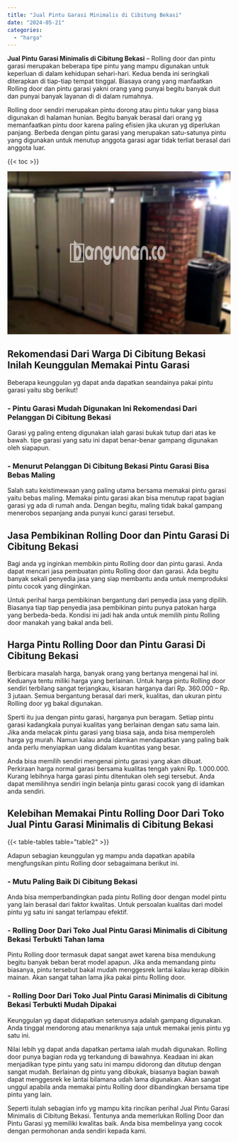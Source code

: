 ```yaml
---
title: "Jual Pintu Garasi Minimalis di Cibitung Bekasi"
date: "2024-05-21"
categories: 
  - "harga"
---
```


**Jual Pintu Garasi Minimalis di Cibitung Bekasi** – Rolling door dan pintu garasi merupakan beberapa tipe pintu yang mampu digunakan untuk keperluan di dalam kehidupan sehari-hari. Kedua benda ini seringkali diterapkan di tiap-tiap tempat tinggal. Biasaya orang yang manfaatkan Rolling door dan pintu garasi yakni orang yang punyai begitu banyak duit dan punyai banyak layanan di di dalam rumahnya.

Rolling door sendiri merupakan pintu dorong atau pintu tukar yang biasa digunakan di halaman hunian. Begitu banyak berasal dari orang yg memanfaatkan pintu door karena paling efisien jika ukuran yg diperlukan panjang. Berbeda dengan pintu garasi yang merupakan satu-satunya pintu yang digunakan untuk menutup anggota garasi agar tidak terliat berasal dari anggota luar.

{{< toc >}}

![Jual Pintu Garasi Minimalis di Cibitung Bekasi](/images/pintu-garasi-35.png)

## Rekomendasi Dari Warga Di Cibitung Bekasi Inilah Keunggulan Memakai Pintu Garasi

Beberapa keunggulan yg dapat anda dapatkan seandainya pakai pintu garasi yaitu sbg berikut!

### \- Pintu Garasi Mudah Digunakan Ini Rekomendasi Dari Pelanggan Di Cibitung Bekasi

Garasi yg paling enteng digunakan ialah garasi bukak tutup dari atas ke bawah. tipe garasi yang satu ini dapat benar-benar gampang digunakan oleh siapapun.

### \- Menurut Pelanggan Di Cibitung Bekasi Pintu Garasi Bisa Bebas Maling

Salah satu keistimewaan yang paling utama bersama memakai pintu garasi yaitu bebas maling. Memakai pintu garasi akan bisa menutup rapat bagian garasi yg ada di rumah anda. Dengan begitu, maling tidak bakal gampang menerobos sepanjang anda punyai kunci garasi tersebut.

## Jasa Pembikinan Rolling Door dan Pintu Garasi Di Cibitung Bekasi

Bagi anda yg inginkan membikin pintu Rolling door dan pintu garasi. Anda dapat mencari jasa pembuatan pintu Rolling door dan garasi. Ada begitu banyak sekali penyedia jasa yang siap membantu anda untuk memproduksi pintu cocok yang diinginkan.

Untuk perihal harga pembikinan bergantung dari penyedia jasa yang dipilih. Biasanya tiap tiap penyedia jasa pembikinan pintu punya patokan harga yang berbeda-beda. Kondisi ini jadi hak anda untuk memilih pintu Rolling door manakah yang bakal anda beli.

## Harga Pintu Rolling Door dan Pintu Garasi Di Cibitung Bekasi

Berbicara masalah harga, banyak orang yang bertanya mengenai hal ini. Keduanya tentu miliki harga yang berlainan. Untuk harga pintu Rolling door sendiri terbilang sangat terjangkau, kisaran harganya dari Rp. 360.000 – Rp. 3 jutaan. Semua bergantung berasal dari merk, kualitas, dan ukuran pintu Rolling door yg bakal digunakan.

Sperti itu jua dengan pintu garasi, harganya pun beragam. Setiap pintu garasi kadangkala punyai kualitas yang berlainan dengan satu sama lain. Jika anda melacak pintu garasi yang biasa saja, anda bisa memperoleh harga yg murah. Namun kalau anda idamkan mendapatkan yang paling baik anda perlu menyiapkan uang didalam kuantitas yang besar.

Anda bisa memilih sendiri mengenai pintu garasi yang akan dibuat. Perkiraan harga normal garasi bersama kualitas tengah yakni Rp. 1.000.000. Kurang lebihnya harga garasi pintu ditentukan oleh segi tersebut. Anda dapat memilihnya sendiri ingin belanja pintu garasi cocok yang di idamkan anda sendiri.

## Kelebihan Memakai Pintu Rolling Door Dari Toko Jual Pintu Garasi Minimalis di Cibitung Bekasi

{{< table-tables table="table2" >}}

Adapun sebagian keunggulan yg mampu anda dapatkan apabila mengfungsikan pintu Rolling door sebagaimana berikut ini.

### \- Mutu Paling Baik Di Cibitung Bekasi

Anda bisa memperbandingkan pada pintu Rolling door dengan model pintu yang lain berasal dari faktor kwalitas. Untuk persoalan kualitas dari model pintu yg satu ini sangat terlampau efektif.

### \- Rolling Door Dari Toko Jual Pintu Garasi Minimalis di Cibitung Bekasi Terbukti Tahan lama

Pintu Rolling door termasuk dapat sangat awet karena bisa mendukung begitu banyak beban berat model apapun. Jika anda memandang pintu biasanya, pintu tersebut bakal mudah menggesrek lantai kalau kerap dibikin mainan. Akan sangat tahan lama jika pakai pintu Rolling door.

### \- Rolling Door Dari Toko Jual Pintu Garasi Minimalis di Cibitung Bekasi Terbukti Mudah Dipakai

Keunggulan yg dapat didapatkan seterusnya adalah gampang digunakan. Anda tinggal mendorong atau menariknya saja untuk memakai jenis pintu yg satu ini.

Nilai lebih yg dapat anda dapatkan pertama ialah mudah digunakan. Rolling door punya bagian roda yg terkandung di bawahnya. Keadaan ini akan menjadikan type pintu yang satu ini mampu didorong dan ditutup dengan sangat mudah. Berlainan dg pintu yang dibukak, biasanya bagian bawah dapat menggesrek ke lantai bilamana udah lama digunakan. Akan sangat unggul apabila anda memakai pintu Rolling door dibandingkan bersama tipe pintu yang lain.

Seperti itulah sebagian info yg mampu kita rincikan perihal Jual Pintu Garasi Minimalis di Cibitung Bekasi. Tentunya anda memerlukan Rolling Door dan Pintu Garasi yg memiliki kwalitas baik. Anda bisa membelinya yang cocok dengan permohonan anda sendiri kepada kami.
